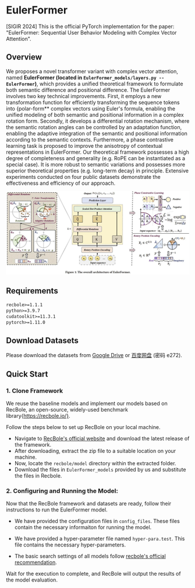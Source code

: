 # EulerFormer
[SIGIR 2024] This is the official PyTorch implementation for the paper: "EulerFormer: Sequential User Behavior Modeling with Complex Vector Attention".

## Overview
We proposes a novel transformer variant with complex vector attention, named **EulerFormer (located in `EulerFormer_models/layers.py -- EulerFormer`)**, which provides a unified theoretical framework to formulate both semantic difference and positional difference. 
The EulerFormer involves two key technical improvements. First, it employs a new transformation function for efficiently transforming the sequence tokens into {polar-form** complex vectors using Euler's formula, enabling the unified modeling of both semantic and positional information in a complex rotation form. Secondly, it develops a differential rotation mechanism, where the semantic rotation angles can be controlled by an adaptation function, enabling the adaptive integration of the semantic and positional information according to the semantic contexts. Furthermore, a phase contrastive learning task is proposed to improve the anisotropy of contextual representations in EulerFormer. Our theoretical framework possesses a high degree of completeness and generality (e.g. RoPE can be instantiated as a special case). It is  more robust to semantic variations and possesses more superior theoretical properties (e.g. long-term decay) in principle. Extensive experiments conducted on four public datasets demonstrate the effectiveness and efficiency of our approach.

![](asset/model.jpg)

## Requirements

```
recbole>=1.1.1
python>=3.9.7
cudatoolkit>=11.3.1
pytorch>=1.11.0
```

## Download Datasets

Please download the datasets from [Google Drive](https://drive.google.com/drive/folders/1so0lckI6N6_niVEYaBu-LIcpOdZf99kj) or [百度网盘](https://pan.baidu.com/share/init?surl=p51sWMgVFbAaHQmL4aD_-g) (密码 e272).

## Quick Start

### 1. Clone Framework

We reuse the baseline models and implement our models based on RecBole, an open-source, widely-used benchmark library{https://recbole.io/}.

Follow the steps below to set up RecBole on your local machine.

- Navigate to [RecBole's official website](https://recbole.io/) and download the latest release of the framework.
- After downloading, extract the zip file to a suitable location on your machine.
- Now, locate the `recbole/model` directory within the extracted folder.
- Download the files in `EulerFormer_models` provided by us and substitute the files in Recbole.


### 2. Configuring and Running the Model:

Now that the RecBole framework and datasets are ready, follow their instructions to run the EulerFormer model.

- We have provided the configuration files in `config_files`. These files contain the necessary informaiton for running the model.

- We have provided a hyper-parameter file named `hyper-para.test`. This file contains the necessary hyper-parameters.

- The basic search settings of all models follow [recbole's official recommendation](https://recbole.io/hyperparameters/sequential.html).

Wait for the execution to complete, and RecBole will output the results of the model evaluation.
